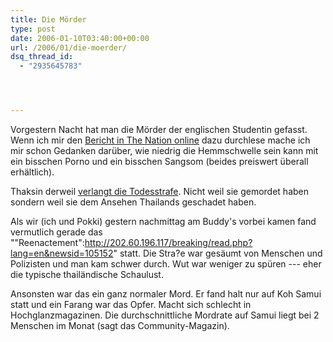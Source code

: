 ```yaml
---
title: Die Mörder
type: post
date: 2006-01-10T03:40:00+00:00
url: /2006/01/die-moerder/
dsq_thread_id:
  - "2935645783"




---
```

Vorgestern Nacht hat man die Mörder der englischen Studentin gefasst. Wenn ich mir den [Bericht in The Nation online][1] dazu durchlese mache ich mir schon Gedanken darüber, wie niedrig die Hemmschwelle sein kann mit ein bisschen Porno und ein bisschen Sangsom (beides preiswert überall erhältlich).

Thaksin derweil [verlangt die Todesstrafe][2]. Nicht weil sie gemordet haben sondern weil sie dem Ansehen Thailands geschadet haben.

Als wir (ich und Pokki) gestern nachmittag am Buddy's vorbei kamen fand vermutlich gerade das ""Reenactement":http://202.60.196.117/breaking/read.php?lang=en&newsid=105152" statt. Die Stra?e war gesäumt von Menschen und Polizisten und man kam schwer durch. Wut war weniger zu spüren --- eher die typische thailändische Schaulust.

Ansonsten war das ein ganz normaler Mord. Er fand halt nur auf Koh Samui statt und ein Farang war das Opfer. Macht sich schlecht in Hochglanzmagazinen. Die durchschnittliche Mordrate auf Samui liegt bei 2 Menschen im Monat (sagt das Community-Magazin).

 [1]: http://nationmultimedia.com/2006/01/10/national/index.php?news=national_19614397.html
 [2]: http://202.60.196.117/breaking/read.php?lang=en&newsid=105152

